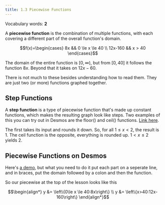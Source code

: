 ```yaml
---
title: 1.3 Piecewise Functions
---
```


Vocabulary words: **2**

A **piecewise function** is the combination of multiple functions, with each covering a different part of the overall function's domain.

$$f(x)=\begin{cases}
8x      && 0 \le x \le 40 \\
12x-160 && x > 40
\end{cases}$$

The domain of the entire function is $[0,\infty)$, but from $[0,40]$ it follows the function $8x$. Beyond that it takes on $12x-60$.

There is not much to these besides understanding how to read them. They are just two (or more) functions graphed together.

## Step Functions

A **step function** is a type of piecewise function that's made up constant functions, which makes the resulting graph look like steps. Two examples of this you can try out in Desmos are the floor() and ceil() functions. [Link here](https://www.desmos.com/calculator/phxbxe8hgc).

The first takes its input and rounds it down. So, for all $1\le x < 2$, the result is 1. The ceil function is the opposite, everything is rounded up. $1 < x \le 2$ yields 2.

## Piecewise Functions on Desmos

Here's [a demo](https://www.desmos.com/calculator/oonhdufzwz), but what you need to do it put each part on a seperate line, and in braces, put the domain followed by a colon and then the function.

So our piecewise at the top of the lesson looks like this

$$\begin{align*}
y &= \left\{0\le x \le 40:8x\right\} \\
y &= \left\{x>40:12x-160\right\}
\end{align*}$$
